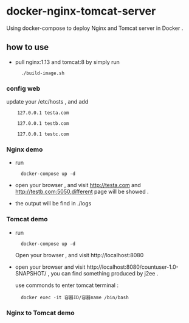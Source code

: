 # docker-nginx-tomcat-server
Using docker-compose to deploy Nginx and Tomcat server in Docker . 

## how to use 

* pull nginx:1.13 and tomcat:8 by simply run 

		./build-image.sh

### config web 

update your /etc/hosts , and add 

		127.0.0.1 testa.com

		127.0.0.1 testb.com

		127.0.0.1 testc.com

### Nginx demo 

* run 

		docker-compose up -d

* open your browser , and visit http://testa.com and http://testb.com:5050,different page will be showed . 
		
* the output will be find in ./logs

### Tomcat demo

* run 

		docker-compose up -d 

	Open your browser , and visit http://localhost:8080					

* open your browser and visit http://localhost:8080/countuser-1.0-SNAPSHOT/ , you can find something produced by j2ee .		

	use commonds to enter tomcat terminal : 

		docker exec -it 容器ID/容器name /bin/bash	

### Nginx to Tomcat demo






